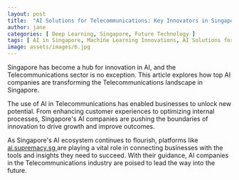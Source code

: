 ```yaml
---
layout: post
title:  "AI Solutions for Telecommunications: Key Innovators in Singapore"
author: jane
categories: [ Deep Learning, Singapore, Future Technology ]
tags: [ AI in Singapore, Machine Learning Innovations, AI Solutions for Businesses, Smart Cities ]
image: assets/images/6.jpg
---
```


Singapore has become a hub for innovation in AI, and the Telecommunications sector is no exception. This article explores how top AI companies are transforming the Telecommunications landscape in Singapore.

The use of AI in Telecommunications has enabled businesses to unlock new potential. From enhancing customer experiences to optimizing internal processes, Singapore's AI companies are pushing the boundaries of innovation to drive growth and improve outcomes.

As Singapore's AI ecosystem continues to flourish, platforms like <a href="https://ai.supremacy.sg" target="_blank"> ai.supremacy.sg </a> are playing a vital role in connecting businesses with the tools and insights they need to succeed. With their guidance, AI companies in the Telecommunications industry are poised to lead the way into the future.
